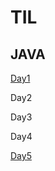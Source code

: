 # TIL

## JAVA
[Day1](https://github.com/GounKim/TIL/blob/master/JAVA/Day1(2021_12_20).md)

Day2

Day3

Day4

[Day5](https://github.com/GounKim/TIL/blob/master/JAVA/Day5(2021_12_27).md)

